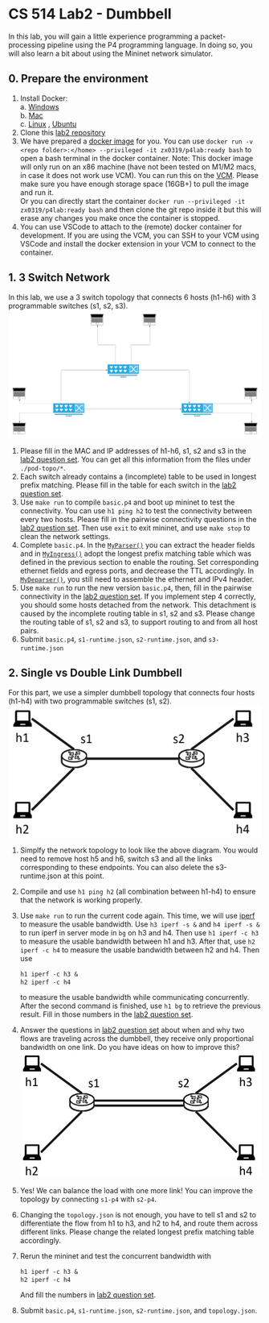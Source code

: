 # CS 514 Lab2 - Dumbbell
In this lab, you will gain a little experience programming a packet-processing pipeline using the P4 programming language. In doing so, you will also learn a bit about using the Mininet network simulator.

## 0. Prepare the environment
1. Install Docker:\
    a. [Windows](https://docs.docker.com/desktop/install/windows-install/)\
    b. [Mac](https://docs.docker.com/desktop/install/mac-install/)\
    c. [Linux](https://docs.docker.com/desktop/install/linux-install/) , [Ubuntu](https://docs.docker.com/desktop/install/ubuntu/)
2. Clone this [lab2 repository](https://gitlab.oit.duke.edu/raa75/cs514_ece-558_lab_2)       
3. We have prepared a [docker image](https://hub.docker.com/layers/172524248/zx0319/p4lab/ready/images/sha256-421180232d5b6526b7b6fefd60eb1603293269662a0665ab3b95af0fb75af266?context=repo) for you. You can use `docker run -v <repo folder>:</home> --privileged -it zx0319/p4lab:ready bash` to open a bash terminal in the docker container. Note: This docker image will only run on an x86 machine (have not been tested on M1/M2 macs, in case it does not work use VCM). You can run this on the [VCM](https://vcm.duke.edu/). Please make sure you have enough storage space (16GB+) to pull the image and run it. \
Or you can directly  start the container `docker run --privileged -it zx0319/p4lab:ready bash` and then clone the git repo inside it but this will erase any changes you make once the container is stopped.
3. You can use VSCode to attach to the (remote) docker container for development. If you are using the VCM, you can SSH to your VCM using VSCode and install the docker extension in your VCM to connect to the container.

## 1. 3 Switch Network 

In this lab, we use a 3 switch topology that connects 6 hosts (h1-h6) with 3 programmable switches (s1, s2, s3).
![dumbbell](./pod-topo/topo1.png)

1. Please fill in the MAC and IP addresses of h1-h6, s1, s2 and s3 in the [lab2 question set](https://www.gradescope.com/courses/587863/assignments/3624531/). You can get all this information from the files under `./pod-topo/*`.
2. Each switch already contains a (incomplete) table to be used in longest prefix matching. Please fill in the table for each switch in the [lab2 question set](https://www.gradescope.com/courses/587863/assignments/3624531/).
3. Use `make run` to compile `basic.p4` and boot up mininet to test the connectivity.  You can use `h1 ping h2` to test the connectivity between every two hosts.  Please fill in the pairwise connectivity questions in the [lab2 question set](https://www.gradescope.com/courses/587863/assignments/3624531/). Then use `exit` to exit mininet, and use `make stop` to clean the network settings.
4. Complete `basic.p4`. In the [`MyParser()`](./basic.p4#L55) you can extract the header fields and in [`MyIngress()`](./basic.p4#L81) adopt the longest prefix matching table which was defined in the previous section to enable the routing. Set corresponding ethernet fields and egress ports, and decrease the TTL accordingly. In [`MyDeparser()`](./basic.p4#L147), you still need to assemble the ethernet and IPv4 header.
5. Use `make run` to run the new version `basic.p4`, then, fill in the pairwise connectivity in the [lab2 question set](https://www.gradescope.com/courses/587863/assignments/3624531/).  If you implement step 4 correctly, you should some hosts detached from the network. This detachment is caused by the incomplete routing table in s1, s2 and s3. Please change the routing table of s1, s2 and s3, to support routing to and from all host pairs.
6. Submit `basic.p4`, `s1-runtime.json`, `s2-runtime.json`, and `s3-runtime.json`


## 2. Single vs Double Link Dumbbell

For this part, we use a simpler dumbbell topology that connects four hosts (h1-h4) with two programmable switches (s1, s2).
![dumbbell](./pod-topo/dumbbell.png)

1. Simplfy the network topology to look like the above diagram. You would need to remove host h5 and h6, switch s3 and all the links corresponding to these endpoints. You can also delete the s3-runtime.json at this point.
2. Compile and use `h1 ping h2` (all combination between h1-h4) to ensure that the network is working properly.
3. Use `make run` to run the current code again. This time, we will use [iperf](https://openmaniak.com/iperf.php) to measure the usable bandwidth. Use `h3 iperf -s &` and `h4 iperf -s &` to run iperf in server mode in `bg` on h3 and h4. Then use `h1 iperf -c h3` to measure the usable bandwidth between h1 and h3. After that, use `h2 iperf -c h4` to measure the usable bandwidth between h2 and h4. Then use
    ```
    h1 iperf -c h3 &
    h2 iperf -c h4

    ```
    to measure the usable bandwidth while communicating concurrently. After the second command is finished, use `h1 bg` to retrieve the previous result. Fill in those numbers in the [lab2 question set](https://www.gradescope.com/courses/587863/assignments/3624531/).

2. Answer the questions in [lab2 question set](https://www.gradescope.com/courses/587863/assignments/3624531/) about when and why two flows are traveling across the dumbbell, they receive only proportional bandwidth on one link.  Do you have ideas on how to improve this?
![dumbbell](./pod-topo/dumbbell2.png)

3. Yes! We can balance the load with one more link! You can improve the topology by connecting `s1-p4` with `s2-p4`.

4. Changing the `topology.json` is not enough, you have to tell s1 and s2 to differentiate the flow from h1 to h3, and h2 to h4, and route them across different links. Please change the related longest prefix matching table accordingly.

5. Rerun the mininet and test the concurrent bandwidth with
    ```
    h1 iperf -c h3 &
    h2 iperf -c h4

    ```
    And fill the numbers in [lab2 question set](https://www.gradescope.com/courses/587863/assignments/3624531/).
6. Submit `basic.p4`, `s1-runtime.json`, `s2-runtime.json`, and `topology.json`.
